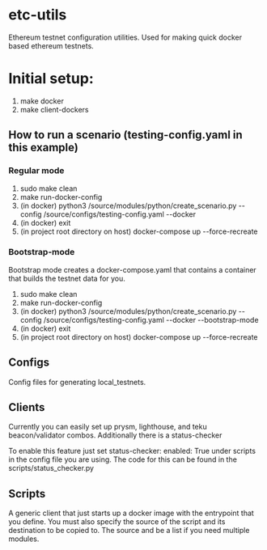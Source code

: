# etc-utils
Ethereum testnet configuration utilities. Used for making quick docker based ethereum testnets.
# Initial setup:
1. make docker
2. make client-dockers

## How to run a scenario (testing-config.yaml in this example)
### Regular mode
1. sudo make clean
2. make run-docker-config
3. (in docker) python3 /source/modules/python/create\_scenario.py --config /source/configs/testing-config.yaml --docker
4. (in docker) exit
5. (in project root directory on host) docker-compose up --force-recreate
### Bootstrap-mode
Bootstrap mode creates a docker-compose.yaml that contains a container that builds the testnet data for you.

1. sudo make clean
2. make run-docker-config
3. (in docker) python3 /source/modules/python/create\_scenario.py --config /source/configs/testing-config.yaml --docker --bootstrap-mode
4. (in docker) exit
5. (in project root directory on host) docker-compose up --force-recreate


## Configs
Config files for generating local\_testnets.

## Clients
Currently you can easily set up prysm, lighthouse, and teku beacon/validator combos. Additionally there is a status-checker

To enable this feature just set status-checker: enabled: True under scripts in the config file you are using. The code for this can be found
in the scripts/status\_checker.py

## Scripts
A generic client that just starts up a docker image with the entrypoint that you define. You must also specify the source of the script and its destination to be copied to. The source and be a list if you need multiple modules. 
